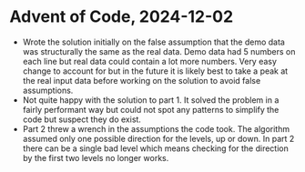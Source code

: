 # Advent of Code, 2024-12-02

- Wrote the solution initially on the false assumption that the demo data 
  was structurally the same as the real data. Demo data had 5 numbers on 
  each line but real data could contain a lot more numbers. Very easy change 
  to account for but in the future it is likely best to take a peak at the 
  real input data before working on the solution to avoid false assumptions.
- Not quite happy with the solution to part 1. It solved the problem in a 
  fairly performant way but could not spot any patterns to simplify the code 
  but suspect they do exist.
- Part 2 threw a wrench in the assumptions the code took. The algorithm assumed 
  only one possible direction for the levels, up or down. In part 2 there can 
  be a single bad level which means checking for the direction by the first two 
  levels no longer works.